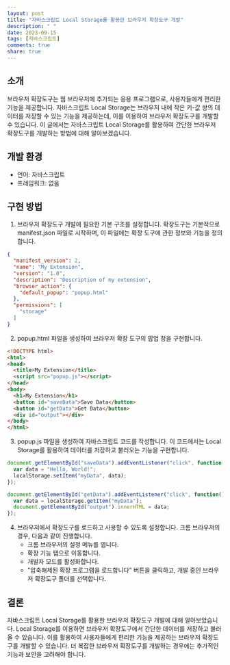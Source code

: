 ```yaml
---
layout: post
title: "자바스크립트 Local Storage를 활용한 브라우저 확장도구 개발"
description: " "
date: 2023-09-15
tags: [자바스크립트]
comments: true
share: true
---
```


## 소개
브라우저 확장도구는 웹 브라우저에 추가되는 응용 프로그램으로, 사용자들에게 편리한 기능을 제공합니다. 자바스크립트 Local Storage는 브라우저 내에 작은 키-값 쌍의 데이터를 저장할 수 있는 기능을 제공하는데, 이를 이용하여 브라우저 확장도구를 개발할 수 있습니다. 이 글에서는 자바스크립트 Local Storage를 활용하여 간단한 브라우저 확장도구를 개발하는 방법에 대해 알아보겠습니다.

## 개발 환경
- 언어: 자바스크립트
- 프레임워크: 없음

## 구현 방법
1. 브라우저 확장도구 개발에 필요한 기본 구조를 설정합니다. 확장도구는 기본적으로 manifest.json 파일로 시작하며, 이 파일에는 확장 도구에 관한 정보와 기능을 정의합니다.
```json
{
  "manifest_version": 2,
  "name": "My Extension",
  "version": "1.0",
  "description": "Description of my extension",
  "browser_action": {
    "default_popup": "popup.html"
  },
  "permissions": [
    "storage"
  ]
}
```
2. popup.html 파일을 생성하여 브라우저 확장 도구의 팝업 창을 구현합니다.
```html
<!DOCTYPE html>
<html>
<head>
  <title>My Extension</title>
  <script src="popup.js"></script>
</head>
<body>
  <h1>My Extension</h1>
  <button id="saveData">Save Data</button>
  <button id="getData">Get Data</button>
  <div id="output"></div>
</body>
</html>
```
3. popup.js 파일을 생성하여 자바스크립트 코드를 작성합니다. 이 코드에서는 Local Storage를 활용하여 데이터를 저장하고 불러오는 기능을 구현합니다.
```javascript
document.getElementById("saveData").addEventListener("click", function() {
  var data = "Hello, World!";
  localStorage.setItem("myData", data);
});

document.getElementById("getData").addEventListener("click", function() {
  var data = localStorage.getItem("myData");
  document.getElementById("output").innerHTML = data;
});
```
4. 브라우저에서 확장도구를 로드하고 사용할 수 있도록 설정합니다. 크롬 브라우저의 경우, 다음과 같이 진행합니다.
   - 크롬 브라우저의 설정 메뉴를 엽니다.
   - 확장 기능 탭으로 이동합니다.
   - 개발자 모드를 활성화합니다.
   - "압축해제된 확장 프로그램을 로드합니다" 버튼을 클릭하고, 개발 중인 브라우저 확장도구 폴더를 선택합니다.

## 결론
자바스크립트 Local Storage를 활용한 브라우저 확장도구 개발에 대해 알아보았습니다. Local Storage를 이용하면 브라우저 확장도구에서 간단한 데이터를 저장하고 불러올 수 있습니다. 이를 활용하여 사용자들에게 편리한 기능을 제공하는 브라우저 확장도구를 개발할 수 있습니다. 더 복잡한 브라우저 확장도구를 개발하는 경우에는 추가적인 기능과 보안을 고려해야 합니다.